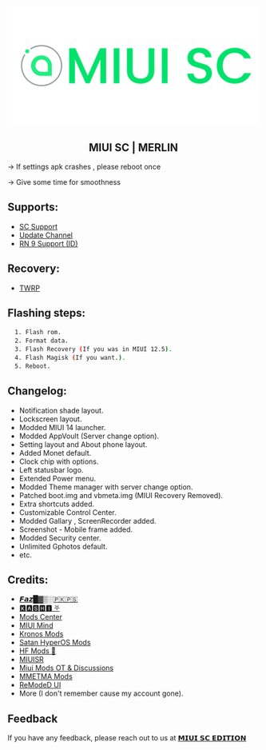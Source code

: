 
![Logo](https://github.com/darksky4you/miuiscMerlinx/blob/main/logo.png)

<h2 align="center">MIUI SC | MERLIN</h2>
<p align=""> → If settings apk crashes , please reboot once</p>
<p align=""> → Give some time for smoothness</p>


## Supports:

- [SC Support](https://t.me/SCeditionofficial)
- [Update Channel](https://t.me/SC_Edition)
- [RN 9 Support (ID)](https://t.me/RN9_Indonesia)

## Recovery:

- [TWRP](https://t.me/SCeditionofficial)
## Flashing steps:
```bash
  1. Flash rom.
  2. Format data.
  3. Flash Recovery (If you was in MIUI 12.5).
  4. Flash Magisk (If you want.).
  5. Reboot.
```



## Changelog:

- Notification shade layout.
- Lockscreen layout.
- Modded MIUI 14 launcher.
- Modded AppVoult (Server change option).
- Setting layout and About phone layout.
- Added Monet default.
- Clock chip with options.
- Left statusbar logo.
- Extended Power menu.
- Modded Theme manager with server change option.
- Patched boot.img and vbmeta.img (MIUI Recovery Removed).
- Extra shortcuts added.
- Customizable Control Center.
- Modded Gallary , ScreenRecorder added.
- Screenshot - Mobile frame added.
- Modded Security center.
- Unlimited Gphotos default.
- etc.

    

## Credits:

- [𝙁𝙖𝙯█▓▒░🇵🇰🇵🇸](https://t.me/Fazokhan)
- [🅺🅰🆂🅷🅸 ⛧](https://t.me/kakashi1v1)
- [Mods Center](https://t.me/kashis_cringey_stuffs)
- [MIUI Mind](https://t.me/MindEditionUpdates)
- [Kronos Mods](https://t.me/KronosMods)
- [Satan HyperOS Mods](https://t.me/SatanModss)
- [HF Mods 🦅](https://t.me/Hemal_mods_official)
- [MIUISR](https://t.me/MIUISR)
- [Miui Mods OT & Discussions](https://t.me/KiraModsDiscussions)
- [MMETMA Mods](https://t.me/MMETMAmods)
- [ReModeD UI](https://remodedui.github.io/)
- More (I don't remember cause my account gone).

## Feedback

If you have any feedback, please reach out to us at [𝗠𝗜𝗨𝗜 𝗦𝗖 𝗘𝗗𝗜𝗧𝗜𝗢𝗡](https://t.me/SCeditionofficial)


